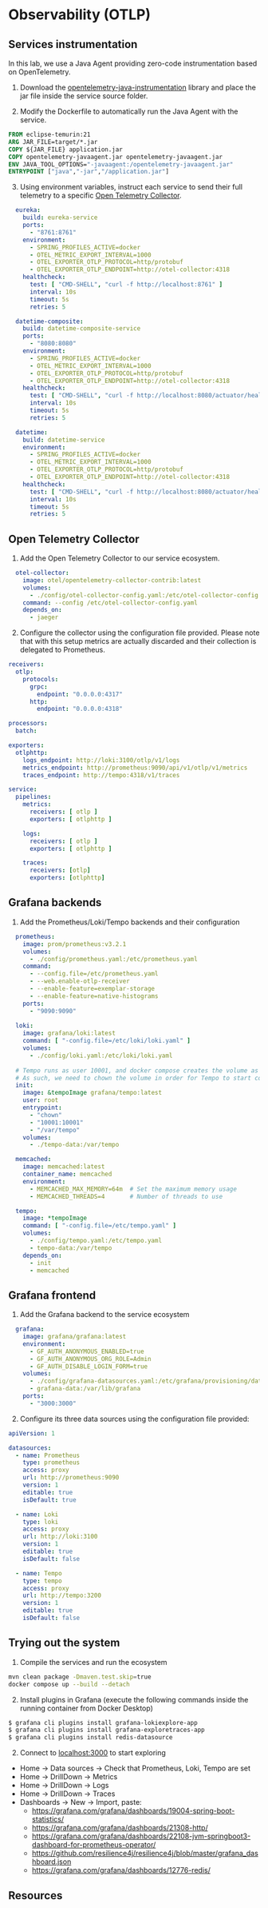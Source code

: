 # Observability (OTLP)

## Services instrumentation

In this lab, we use a Java Agent providing zero-code instrumentation based on OpenTelemetry.

1. Download the [opentelemetry-java-instrumentation](https://github.com/open-telemetry/opentelemetry-java-instrumentation) library and place the jar file inside the service source folder.

2. Modify the Dockerfile to automatically run the Java Agent with the service.

```dockerfile
FROM eclipse-temurin:21
ARG JAR_FILE=target/*.jar
COPY ${JAR_FILE} application.jar
COPY opentelemetry-javaagent.jar opentelemetry-javaagent.jar
ENV JAVA_TOOL_OPTIONS="-javaagent:/opentelemetry-javaagent.jar"
ENTRYPOINT ["java","-jar","/application.jar"]
```

3. Using environment variables, instruct each service to send their full telemetry to a specific [Open Telemetry Collector](https://opentelemetry.io/docs/collector/).

```yaml
  eureka:
    build: eureka-service
    ports:
      - "8761:8761"
    environment:
      - SPRING_PROFILES_ACTIVE=docker
      - OTEL_METRIC_EXPORT_INTERVAL=1000
      - OTEL_EXPORTER_OTLP_PROTOCOL=http/protobuf
      - OTEL_EXPORTER_OTLP_ENDPOINT=http://otel-collector:4318
    healthcheck:
      test: [ "CMD-SHELL", "curl -f http://localhost:8761" ]
      interval: 10s
      timeout: 5s
      retries: 5

  datetime-composite:
    build: datetime-composite-service
    ports:
      - "8080:8080"
    environment:
      - SPRING_PROFILES_ACTIVE=docker
      - OTEL_METRIC_EXPORT_INTERVAL=1000
      - OTEL_EXPORTER_OTLP_PROTOCOL=http/protobuf
      - OTEL_EXPORTER_OTLP_ENDPOINT=http://otel-collector:4318
    healthcheck:
      test: [ "CMD-SHELL", "curl -f http://localhost:8080/actuator/health" ]
      interval: 10s
      timeout: 5s
      retries: 5

  datetime:
    build: datetime-service
    environment:
      - SPRING_PROFILES_ACTIVE=docker
      - OTEL_METRIC_EXPORT_INTERVAL=1000
      - OTEL_EXPORTER_OTLP_PROTOCOL=http/protobuf
      - OTEL_EXPORTER_OTLP_ENDPOINT=http://otel-collector:4318
    healthcheck:
      test: [ "CMD-SHELL", "curl -f http://localhost:8080/actuator/health" ]
      interval: 10s
      timeout: 5s
      retries: 5
```

## Open Telemetry Collector

1. Add the Open Telemetry Collector to our service ecosystem.

```yaml
  otel-collector:
    image: otel/opentelemetry-collector-contrib:latest
    volumes:
      - ./config/otel-collector-config.yaml:/etc/otel-collector-config.yaml
    command: --config /etc/otel-collector-config.yaml
    depends_on:
      - jaeger
```

2. Configure the collector using the configuration file provided. Please note that with this setup metrics are actually discarded and their collection is delegated to Prometheus.

```yaml
receivers:
  otlp:
    protocols:
      grpc:
        endpoint: "0.0.0.0:4317"
      http:
        endpoint: "0.0.0.0:4318"

processors:
  batch:

exporters:
  otlphttp:
    logs_endpoint: http://loki:3100/otlp/v1/logs
    metrics_endpoint: http://prometheus:9090/api/v1/otlp/v1/metrics
    traces_endpoint: http://tempo:4318/v1/traces

service:
  pipelines:
    metrics:
      receivers: [ otlp ]
      exporters: [ otlphttp ]

    logs:
      receivers: [ otlp ]
      exporters: [ otlphttp ]

    traces:
      receivers: [otlp]
      exporters: [otlphttp]
```

## Grafana backends

1. Add the Prometheus/Loki/Tempo backends and their configuration

```yaml
  prometheus:
    image: prom/prometheus:v3.2.1
    volumes:
      - ./config/prometheus.yaml:/etc/prometheus.yaml
    command:
      - --config.file=/etc/prometheus.yaml
      - --web.enable-otlp-receiver
      - --enable-feature=exemplar-storage
      - --enable-feature=native-histograms
    ports:
      - "9090:9090"
        
  loki:
    image: grafana/loki:latest
    command: [ "-config.file=/etc/loki/loki.yaml" ]
    volumes:
      - ./config/loki.yaml:/etc/loki/loki.yaml
  
  # Tempo runs as user 10001, and docker compose creates the volume as root.
  # As such, we need to chown the volume in order for Tempo to start correctly.
  init:
    image: &tempoImage grafana/tempo:latest
    user: root
    entrypoint:
      - "chown"
      - "10001:10001"
      - "/var/tempo"
    volumes:
      - ./tempo-data:/var/tempo

  memcached:
    image: memcached:latest
    container_name: memcached
    environment:
      - MEMCACHED_MAX_MEMORY=64m  # Set the maximum memory usage
      - MEMCACHED_THREADS=4       # Number of threads to use

  tempo:
    image: *tempoImage
    command: [ "-config.file=/etc/tempo.yaml" ]
    volumes:
      - ./config/tempo.yaml:/etc/tempo.yaml
      - tempo-data:/var/tempo
    depends_on:
      - init
      - memcached
```

## Grafana frontend

1. Add the Grafana backend to the service ecosystem


```yaml
  grafana:
    image: grafana/grafana:latest
    environment:
      - GF_AUTH_ANONYMOUS_ENABLED=true
      - GF_AUTH_ANONYMOUS_ORG_ROLE=Admin
      - GF_AUTH_DISABLE_LOGIN_FORM=true
    volumes:
      - ./config/grafana-datasources.yaml:/etc/grafana/provisioning/datasources/datasources.yaml
      - grafana-data:/var/lib/grafana
    ports:
      - "3000:3000"
```

2. Configure its three data sources using the configuration file provided:

```yaml
apiVersion: 1

datasources:
  - name: Prometheus
    type: prometheus
    access: proxy
    url: http://prometheus:9090
    version: 1
    editable: true
    isDefault: true

  - name: Loki
    type: loki
    access: proxy
    url: http://loki:3100
    version: 1
    editable: true
    isDefault: false

  - name: Tempo
    type: tempo
    access: proxy
    url: http://tempo:3200
    version: 1
    editable: true
    isDefault: false
```

## Trying out the system

1. Compile the services and run the ecosystem

```bash
mvn clean package -Dmaven.test.skip=true
docker compose up --build --detach
```

2. Install plugins in Grafana (execute the following commands inside the running container from Docker Desktop)

```bash
$ grafana cli plugins install grafana-lokiexplore-app
$ grafana cli plugins install grafana-exploretraces-app
$ grafana cli plugins install redis-datasource
```

2. Connect to [localhost:3000](http://localhost:3000) to start exploring

* Home -> Data sources -> Check that Prometheus, Loki, Tempo are set
* Home -> DrillDown -> Metrics
* Home -> DrillDown -> Logs
* Home -> DrillDown -> Traces
* Dashboards -> New -> Import, paste:
  * https://grafana.com/grafana/dashboards/19004-spring-boot-statistics/
  * https://grafana.com/grafana/dashboards/21308-http/
  * https://grafana.com/grafana/dashboards/22108-jvm-springboot3-dashboard-for-prometheus-operator/
  * https://github.com/resilience4j/resilience4j/blob/master/grafana_dashboard.json
  * https://grafana.com/grafana/dashboards/12776-redis/

## Resources